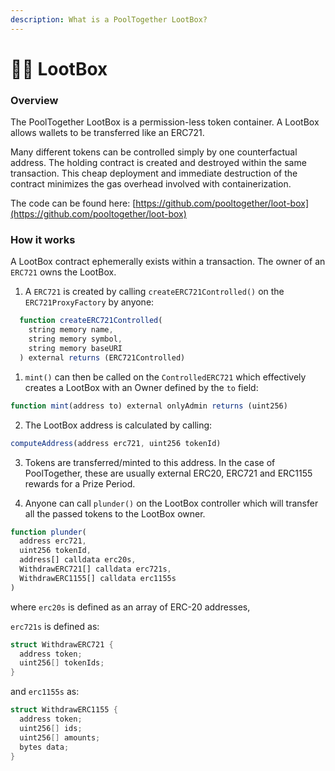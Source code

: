 ```yaml
---
description: What is a PoolTogether LootBox?
---
```


# 🏴‍☠️ LootBox

### Overview

The PoolTogether LootBox is a permission-less token container. A LootBox allows wallets to be transferred like an ERC721.

Many different tokens can be controlled simply by one counterfactual address. The holding contract is created and destroyed within the same transaction. This cheap deployment and immediate destruction of the contract minimizes the gas overhead involved with containerization.

The code can be found here: [https://github.com/pooltogether/loot-box](https://github.com/pooltogether/loot-box)

### How it works

A LootBox contract ephemerally exists within a transaction. The owner of an `ERC721` owns the LootBox.

1. A `ERC721` is created by calling `createERC721Controlled()` on the `ERC721ProxyFactory` by anyone:

```javascript
  function createERC721Controlled(
    string memory name,
    string memory symbol,
    string memory baseURI
  ) external returns (ERC721Controlled)
```

1. `mint()` can then be called on the `ControlledERC721` which effectively creates a LootBox with an Owner defined by the `to` field:

```javascript
function mint(address to) external onlyAdmin returns (uint256)
```

2. The LootBox address is calculated by calling: 

```javascript
computeAddress(address erc721, uint256 tokenId)
```

3. Tokens are transferred/minted to this address. In the case of PoolTogether, these are usually external ERC20, ERC721 and ERC1155 rewards for a Prize Period.

4. Anyone can call `plunder()` on the LootBox controller which will transfer all the passed tokens to the LootBox owner.

```javascript
function plunder(
  address erc721,
  uint256 tokenId,
  address[] calldata erc20s,
  WithdrawERC721[] calldata erc721s,
  WithdrawERC1155[] calldata erc1155s
)
```

where `erc20s` is defined as an array of ERC-20 addresses,

`erc721s` is defined as:

```c
struct WithdrawERC721 {
  address token;
  uint256[] tokenIds;
}
```

and `erc1155s` as:

```c
struct WithdrawERC1155 {
  address token;
  uint256[] ids;
  uint256[] amounts;
  bytes data;
}
```

